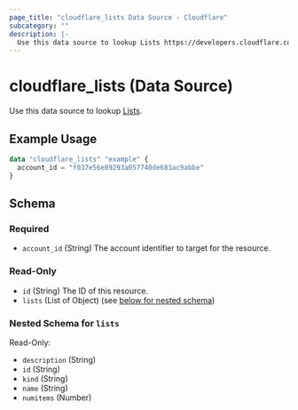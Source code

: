 ```yaml
---
page_title: "cloudflare_lists Data Source - Cloudflare"
subcategory: ""
description: |-
  Use this data source to lookup Lists https://developers.cloudflare.com/api/operations/lists-get-lists.
---
```


# cloudflare_lists (Data Source)

Use this data source to lookup [Lists](https://developers.cloudflare.com/api/operations/lists-get-lists).

## Example Usage

```terraform
data "cloudflare_lists" "example" {
  account_id = "f037e56e89293a057740de681ac9abbe"
}
```
<!-- schema generated by tfplugindocs -->
## Schema

### Required

- `account_id` (String) The account identifier to target for the resource.

### Read-Only

- `id` (String) The ID of this resource.
- `lists` (List of Object) (see [below for nested schema](#nestedatt--lists))

<a id="nestedatt--lists"></a>
### Nested Schema for `lists`

Read-Only:

- `description` (String)
- `id` (String)
- `kind` (String)
- `name` (String)
- `numitems` (Number)


